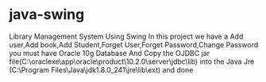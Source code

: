 # java-swing
Library Management System Using Swing
In this project we have a Add user,Add book,Add Student,Forget User,Forget Password,Change Password
you must have Oracle 10g Database
And Copy the OJDBC jar file(C:\oraclexe\app\oracle\product\10.2.0\server\jdbc\lib) into the Java Jre (C:\Program Files\Java\jdk1.8.0_241\jre\lib\ext)
and done
